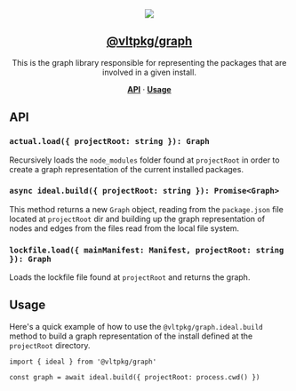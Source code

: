 <section align="center">
    <a href="https://www.vlt.sh">
        <img src="https://github.com/user-attachments/assets/8178a48a-5fec-41bb-bce3-b03e90a01e9c" />
        <h1 align="center">
            <strong>@vltpkg/graph</strong>
        </h1>
    </a>
</section>

<p align="center">
    This is the graph library responsible for representing the packages that are involved in a given install.
</p>

<p align="center">
    <a href="#api"><strong>API</strong></a>
    ·
    <a href="#usage"><strong>Usage</strong></a>
</p>

## API

### `actual.load({ projectRoot: string }): Graph`

Recursively loads the `node_modules` folder found at `projectRoot` in order to
create a graph representation of the current installed packages.

### `async ideal.build({ projectRoot: string }): Promise<Graph>`

This method returns a new `Graph` object, reading from the `package.json`
file located at `projectRoot` dir and building up the graph representation
of nodes and edges from the files read from the local file system.

### `lockfile.load({ mainManifest: Manifest, projectRoot: string }): Graph`

Loads the lockfile file found at `projectRoot` and returns the graph.

## Usage

Here's a quick example of how to use the `@vltpkg/graph.ideal.build` method to
build a graph representation of the install defined at the `projectRoot`
directory.

```
import { ideal } from '@vltpkg/graph'

const graph = await ideal.build({ projectRoot: process.cwd() })
```
